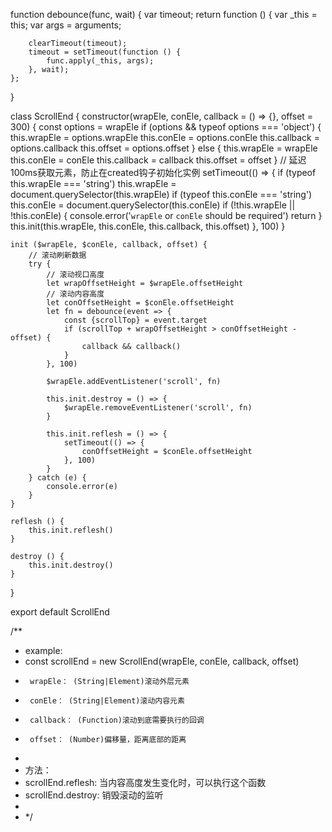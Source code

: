 function debounce(func, wait) {
    var timeout;
    return function () {
        var _this = this;
        var args = arguments;

        clearTimeout(timeout);
        timeout = setTimeout(function () {
            func.apply(_this, args);
        }, wait);
    };
}

class ScrollEnd {
    constructor(wrapEle, conEle, callback = () => {}, offset = 300) {
        const options = wrapEle
        if (options && typeof options === 'object') {
            this.wrapEle = options.wrapEle
            this.conEle = options.conEle
            this.callback = options.callback
            this.offset = options.offset
        } else {
            this.wrapEle = wrapEle
            this.conEle = conEle
            this.callback = callback
            this.offset = offset
        }
        // 延迟100ms获取元素，防止在created钩子初始化实例
        setTimeout(() => {
            if (typeof this.wrapEle === 'string') this.wrapEle = document.querySelector(this.wrapEle)
            if (typeof this.conEle === 'string') this.conEle = document.querySelector(this.conEle)
            if (!this.wrapEle || !this.conEle) {
                console.error('`wrapEle` or `conEle` should be required')
                return
            }
            this.init(this.wrapEle, this.conEle, this.callback, this.offset)
        }, 100)
    }

    init ($wrapEle, $conEle, callback, offset) {
        // 滚动刷新数据
        try {
            // 滚动视口高度
            let wrapOffsetHeight = $wrapEle.offsetHeight
            // 滚动内容高度
            let conOffsetHeight = $conEle.offsetHeight
            let fn = debounce(event => {
                const {scrollTop} = event.target
                if (scrollTop + wrapOffsetHeight > conOffsetHeight - offset) {
                    callback && callback()
                }
            }, 100)

            $wrapEle.addEventListener('scroll', fn)

            this.init.destroy = () => {
                $wrapEle.removeEventListener('scroll', fn)
            }

            this.init.reflesh = () => {
                setTimeout(() => {
                    conOffsetHeight = $conEle.offsetHeight
                }, 100)
            }
        } catch (e) {
            console.error(e)
        }
    }

    reflesh () {
        this.init.reflesh()
    }

    destroy () {
        this.init.destroy()
    }
}

export default ScrollEnd

/**
 * example:
 *  const scrollEnd = new ScrollEnd(wrapEle, conEle, callback, offset)
 *      wrapEle： (String|Element)滚动外层元素
 *      conEle： (String|Element)滚动内容元素
 *      callback： (Function)滚动到底需要执行的回调
 *      offset： (Number)偏移量，距离底部的距离
 *
 *  方法：
 *  scrollEnd.reflesh: 当内容高度发生变化时，可以执行这个函数
 *  scrollEnd.destroy: 销毁滚动的监听
 *
 * */
